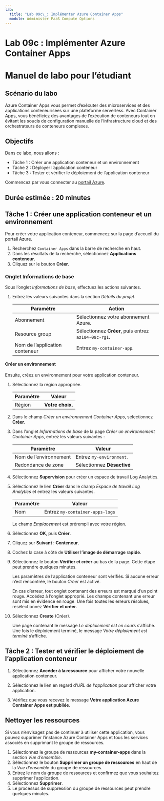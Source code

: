 ```yaml
---
lab:
  title: "Lab 09c\_: Implémenter Azure Container Apps"
  module: Administer PaaS Compute Options
---
```


# Lab 09c : Implémenter Azure Container Apps
# Manuel de labo pour l’étudiant

## Scénario du labo
Azure Container Apps vous permet d’exécuter des microservices et des applications conteneurisées sur une plateforme serverless. Avec Container Apps, vous bénéficiez des avantages de l’exécution de conteneurs tout en évitant les soucis de configuration manuelle de l’infrastructure cloud et des orchestrateurs de conteneurs complexes.

## Objectifs

Dans ce labo, nous allons :
- Tâche 1 : Créer une application conteneur et un environnement
- Tâche 2 : Déployer l’application conteneur
- Tâche 3 : Tester et vérifier le déploiement de l’application conteneur

Commencez par vous connecter au [portail Azure](https://portal.azure.com).

## Durée estimée : 20 minutes

## Tâche 1 : Créer une application conteneur et un environnement

Pour créer votre application conteneur, commencez sur la page d’accueil du portail Azure.

1. Recherchez `Container Apps` dans la barre de recherche en haut.
1. Dans les résultats de la recherche, sélectionnez **Applications conteneur**.
1. Cliquez sur le bouton **Créer**.

### Onglet Informations de base

Sous l’onglet *Informations de base*, effectuez les actions suivantes.

1. Entrez les valeurs suivantes dans la section *Détails du projet*.

    | Paramètre | Action |
    |---|---|
    | Abonnement | Sélectionnez votre abonnement Azure. |
    | Resource group | Sélectionnez **Créer**, puis entrez `az104-09c-rg1`. |
    | Nom de l’application conteneur |  Entrez `my-container-app`. |

#### Créer un environnement

Ensuite, créez un environnement pour votre application conteneur.

1. Sélectionnez la région appropriée.

    | Paramètre | Valeur |
    |--|--|
    | Région | **Votre choix**. |

1. Dans le champ *Créer un environnement Container Apps*, sélectionnez **Créer**.
1. Dans l’onglet *Informations de base* de la page *Créer un environnement Container Apps*, entrez les valeurs suivantes :

    | Paramètre | Valeur |
    |--|--|
    | Nom de l’environnement | Entrez `my-environment`. |
    | Redondance de zone | Sélectionnez **Désactivé** |

1. Sélectionnez **Supervision** pour créer un espace de travail Log Analytics.
1. Sélectionnez le lien **Créer** dans le champ *Espace de travail Log Analytics* et entrez les valeurs suivantes.

    | Paramètre | Valeur |
    |--|--|
    | Nom | Entrez `my-container-apps-logs` |
  
    Le champ *Emplacement* est prérempli avec votre région.

1. Sélectionnez **OK**, puis **Créer**. 

1. Cliquez sur **Suivant : Conteneur**.

1. Cochez la case à côté de **Utiliser l’image de démarrage rapide**.

1. Sélectionnez le bouton **Vérifier et créer** au bas de la page. Cette étape peut prendre quelques minutes. 

    Les paramètres de l’application conteneur sont vérifiés. Si aucune erreur n’est rencontrée, le bouton *Créer* est activé.  

    En cas d’erreur, tout onglet contenant des erreurs est marqué d’un point rouge.  Accédez à l’onglet approprié. Les champs contenant une erreur sont mis en évidence en rouge.  Une fois toutes les erreurs résolues, resélectionnez **Vérifier et créer**.

1. Sélectionnez **Create** (Créer).

    Une page contenant le message *Le déploiement est en cours* s’affiche.  Une fois le déploiement terminé, le message *Votre déploiement est terminé* s’affiche.
   
## Tâche 2 : Tester et vérifier le déploiement de l’application conteneur

1. Sélectionnez **Accéder à la ressource** pour afficher votre nouvelle application conteneur.

1. Sélectionnez le lien en regard d’*URL de l’application* pour afficher votre application.

1. Vérifiez que vous recevez le message **Votre application Azure Container Apps est publiée**.

## Nettoyer les ressources

Si vous n’envisagez pas de continuer à utiliser cette application, vous pouvez supprimer l’instance Azure Container Apps et tous les services associés en supprimant le groupe de ressources.

1. Sélectionnez le groupe de ressources **my-container-apps** dans la section *Vue d’ensemble*.
1. Sélectionnez le bouton **Supprimer un groupe de ressources** en haut de la *Vue d’ensemble* du groupe de ressources.
1. Entrez le nom du groupe de ressources et confirmez que vous souhaitez supprimer l’application. 
1. Sélectionnez **Supprimer**.
1. Le processus de suppression du groupe de ressources peut prendre quelques minutes.

